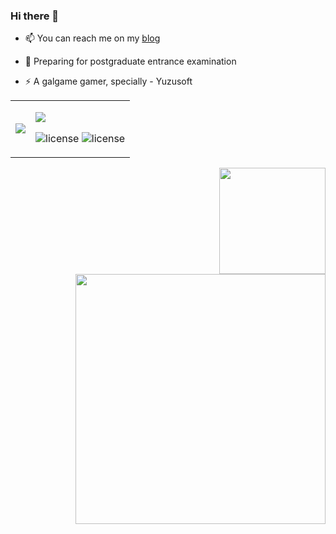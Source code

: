 ### Hi there 👋

- 📫 You can reach me on my [blog](https://panzer-jack.cn/)

- 🔭 Preparing for postgraduate entrance examination

- ⚡ A galgame gamer, specially - Yuzusoft


<table BORDER=0 style="margin-left: auto; margin-right: auto; BORDER=0;">
        <tr>
            <td>
                <img src="https://github-readme-stats.vercel.app/api/top-langs/?username=Panzer-Jack&theme=dark&layout=compact">
            </td>
            <td>
                <p><img src="https://skillicons.dev/icons?i=python,c,cpp,html,css,js,&theme=dark#gh-dark-mode-only"></p>
		<p><img src="https://img.shields.io/badge/C51-SCM-blue" alt="license">
    		<img src="https://img.shields.io/badge/Raspberry Pi-SCM-blue" alt="license"></p>
            </td>
        </tr>
</table>


<div align="right">
    <img src="https://github-readme-stats.vercel.app/api?username=Panzer-Jack&show_icons=true&theme=radical" height = 170>
    <img src="https://pic1.imgdb.cn/item/634609e916f2c2beb1a5571b.png" height = 400>
</div>
